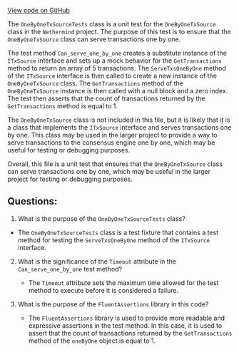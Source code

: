 [View code on GitHub](https://github.com/nethermindeth/nethermind/Nethermind.Blockchain.Test/Consensus/OneByOneTxSourceTests.cs)

The `OneByOneTxSourceTests` class is a unit test for the `OneByOneTxSource` class in the `Nethermind` project. The purpose of this test is to ensure that the `OneByOneTxSource` class can serve transactions one by one. 

The test method `Can_serve_one_by_one` creates a substitute instance of the `ITxSource` interface and sets up a mock behavior for the `GetTransactions` method to return an array of 5 transactions. The `ServeTxsOneByOne` method of the `ITxSource` interface is then called to create a new instance of the `OneByOneTxSource` class. The `GetTransactions` method of the `OneByOneTxSource` instance is then called with a null block and a zero index. The test then asserts that the count of transactions returned by the `GetTransactions` method is equal to 1.

The `OneByOneTxSource` class is not included in this file, but it is likely that it is a class that implements the `ITxSource` interface and serves transactions one by one. This class may be used in the larger project to provide a way to serve transactions to the consensus engine one by one, which may be useful for testing or debugging purposes. 

Overall, this file is a unit test that ensures that the `OneByOneTxSource` class can serve transactions one by one, which may be useful in the larger project for testing or debugging purposes.
## Questions: 
 1. What is the purpose of the `OneByOneTxSourceTests` class?
   - The `OneByOneTxSourceTests` class is a test fixture that contains a test method for testing the `ServeTxsOneByOne` method of the `ITxSource` interface.

2. What is the significance of the `Timeout` attribute in the `Can_serve_one_by_one` test method?
   - The `Timeout` attribute sets the maximum time allowed for the test method to execute before it is considered a failure.

3. What is the purpose of the `FluentAssertions` library in this code?
   - The `FluentAssertions` library is used to provide more readable and expressive assertions in the test method. In this case, it is used to assert that the count of transactions returned by the `GetTransactions` method of the `oneByOne` object is equal to 1.